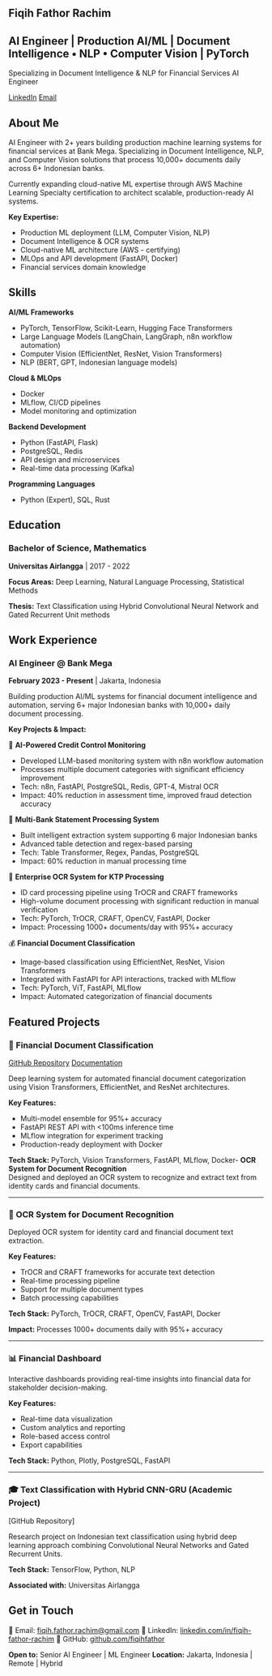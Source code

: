 ## Fiqih Fathor Rachim

## AI Engineer | Production AI/ML | Document Intelligence • NLP • Computer Vision | PyTorch
Specializing in Document Intelligence & NLP for Financial Services AI Engineer

[LinkedIn](https://www.linkedin.com/in/fiqih-fathor-rachim/) [Email](fiqih.fathor.rachim@gmail.com)

## About Me

AI Engineer with 2+ years building production machine learning systems 
for financial services at Bank Mega. Specializing in Document Intelligence, 
NLP, and Computer Vision solutions that process 10,000+ documents daily 
across 6+ Indonesian banks.

Currently expanding cloud-native ML expertise through AWS Machine Learning 
Specialty certification to architect scalable, production-ready AI systems.

**Key Expertise:**
- Production ML deployment (LLM, Computer Vision, NLP)
- Document Intelligence & OCR systems
- Cloud-native ML architecture (AWS - certifying)
- MLOps and API development (FastAPI, Docker)
- Financial services domain knowledge


## Skills

**AI/ML Frameworks**
- PyTorch, TensorFlow, Scikit-Learn, Hugging Face Transformers
- Large Language Models (LangChain, LangGraph, n8n workflow automation)
- Computer Vision (EfficientNet, ResNet, Vision Transformers)
- NLP (BERT, GPT, Indonesian language models)

**Cloud & MLOps**
- Docker
- MLflow, CI/CD pipelines
- Model monitoring and optimization

**Backend Development**
- Python (FastAPI, Flask)
- PostgreSQL, Redis
- API design and microservices
- Real-time data processing (Kafka)

**Programming Languages**
- Python (Expert), SQL, Rust

## Education

### Bachelor of Science, Mathematics
**Universitas Airlangga** | 2017 - 2022

**Focus Areas:** Deep Learning, Natural Language Processing, Statistical Methods

**Thesis:** Text Classification using Hybrid Convolutional Neural Network 
and Gated Recurrent Unit methods

## Work Experience

### AI Engineer @ Bank Mega
**February 2023 - Present** | Jakarta, Indonesia

Building production AI/ML systems for financial document intelligence and 
automation, serving 6+ major Indonesian banks with 10,000+ daily document 
processing.

**Key Projects & Impact:**

🏦 **AI-Powered Credit Control Monitoring**
- Developed LLM-based monitoring system with n8n workflow automation
- Processes multiple document categories with significant efficiency improvement
- Tech: n8n, FastAPI, PostgreSQL, Redis, GPT-4, Mistral OCR
- Impact: 40% reduction in assessment time, improved fraud detection accuracy

🏢 **Multi-Bank Statement Processing System**
- Built intelligent extraction system supporting 6 major Indonesian banks
- Advanced table detection and regex-based parsing
- Tech: Table Transformer, Regex, Pandas, PostgreSQL
- Impact: 60% reduction in manual processing time

📄 **Enterprise OCR System for KTP Processing**
- ID card processing pipeline using TrOCR and CRAFT frameworks
- High-volume document processing with significant reduction in manual verification
- Tech: PyTorch, TrOCR, CRAFT, OpenCV, FastAPI, Docker
- Impact: Processing 1000+ documents/day with 95%+ accuracy

💰 **Financial Document Classification**
- Image-based classification using EfficientNet, ResNet, Vision Transformers
- Integrated with FastAPI for API interactions, tracked with MLflow
- Tech: PyTorch, ViT, FastAPI, MLflow
- Impact: Automated categorization of financial documents

## Featured Projects

### 💼 Financial Document Classification
[GitHub Repository](https://github.com/fiqihfathor/financial_document_classification)
[Documentation](https://fiqihfathor.github.io/financial_document_classification)  

Deep learning system for automated financial document categorization using 
Vision Transformers, EfficientNet, and ResNet architectures.

**Key Features:**
- Multi-model ensemble for 95%+ accuracy
- FastAPI REST API with <100ms inference time
- MLflow integration for experiment tracking
- Production-ready deployment with Docker

**Tech Stack:** PyTorch, Vision Transformers, FastAPI, MLflow, Docker- **OCR System for Document Recognition**  
  Designed and deployed an OCR system to recognize and extract text from identity cards and financial documents.
  
---

### 📝 OCR System for Document Recognition
Deployed OCR system for identity card and financial document text extraction.

**Key Features:**
- TrOCR and CRAFT frameworks for accurate text detection
- Real-time processing pipeline
- Support for multiple document types
- Batch processing capabilities

**Tech Stack:** PyTorch, TrOCR, CRAFT, OpenCV, FastAPI, Docker

**Impact:** Processes 1000+ documents daily with 95%+ accuracy

---

### 📊 Financial Dashboard
Interactive dashboards providing real-time insights into financial data for 
stakeholder decision-making.

**Key Features:**
- Real-time data visualization
- Custom analytics and reporting
- Role-based access control
- Export capabilities

**Tech Stack:** Python, Plotly, PostgreSQL, FastAPI

---

### 🎓 Text Classification with Hybrid CNN-GRU (Academic Project)
[GitHub Repository]

Research project on Indonesian text classification using hybrid deep learning 
approach combining Convolutional Neural Networks and Gated Recurrent Units.

**Tech Stack:** TensorFlow, Python, NLP

**Associated with:** Universitas Airlangga

## Get in Touch

📧 Email: fiqih.fathor.rachim@gmail.com
💼 LinkedIn: [linkedin.com/in/fiqih-fathor-rachim](https://www.linkedin.com/in/fiqih-fathor-rachim/)
🐙 GitHub: [github.com/fiqihfathor](https://github.com/fiqihfathor)

**Open to:** Senior AI Engineer | ML Engineer
**Location:** Jakarta, Indonesia | Remote | Hybrid
